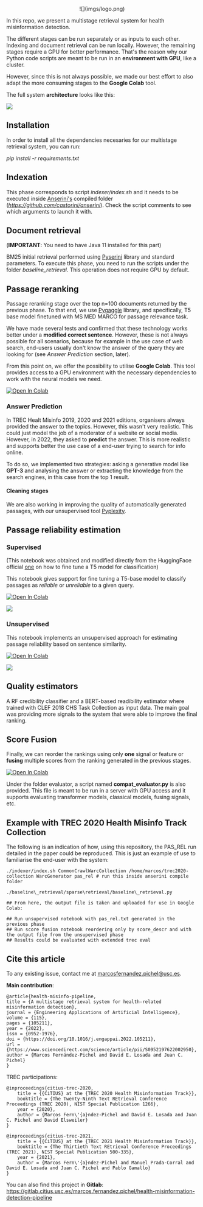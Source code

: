 <p align="center">
![](imgs/logo.png)
</p>

In this repo, we present a multistage retrieval system for health misinformation detection. 

The different stages can be run separately or as inputs to each other. Indexing and document retrieval can be run locally. However, the remaining stages require a GPU for better performance. That's the reason why our Python code scripts are meant to be run in an **environment with GPU**, like a cluster.

However, since this is not always possible, we made our best effort to also adapt the more consuming stages to the **Google Colab** tool.

The full system **architecture** looks like this: 

![](imgs/multistage_retrieval_v2.png)

## Installation 

In order to install all the dependencies necesaries for our multistage retrieval system, you can run: 

*pip install -r requirements.txt*

## Indexation

This phase corresponds to script *indexer/index.sh* and it needs to be executed inside [Anserini's](https://github.com/castorini/anserini) compiled folder (*https://github.com/castorini/anserini*). Check the script comments to see which arguments to launch it with.

## Document retrieval

(**IMPORTANT**: You need to have Java 11 installed for this part)

BM25 initial retrieval performed using [Pyserini](https://github.com/castorini/pyserini) library and standard parameters. To execute this phase, you need to run the scripts under the folder *baseline_retrieval*. This operation does not require GPU by default.

## Passage reranking

Passage reranking stage over the top n=100 documents returned by the previous phase. To that end, we use [Pygaggle](https://github.com/castorini/pygaggle) library, and specifically, T5 base model finetuned with MS MED MARCO for passage relevance task. 

We have made several tests and confirmed that these technology works better under a **modified correct sentence**. However, these is not always possible for all scenarios, because for example in the use case of web search, end-users usually don't know the answer of the query they are looking for (see *Answer Prediction* section, later).

From this point on, we offer the possibility to utilise **Google Colab**. This tool provides access to a GPU environment with the necessary dependencies to work with the neural models we need.

<a href="https://colab.research.google.com/drive/1Ppnd7TMBj8l1mro4XI78nC_PJnBxrV4u"><img alt="Open In Colab" src="https://colab.research.google.com/assets/colab-badge.svg?style=flat-square"></a>

### Answer Prediction

In TREC Healt Misinfo 2019, 2020 and 2021 editions, organisers always provided the answer to the topics. However, this wasn't very realistic. This could just model the job of a moderator of a website or social media. However, in 2022, they asked to **predict** the answer. This is more realistic and supports better the use case of a end-user trying to search for info online.

To do so, we implemented two strategies: asking a generative model like **GPT-3** and analysing the answer or extracting the knowledge from the search engines, in this case from the top 1 result.

#### Cleaning stages

We are also working in improving the quality of automatically generated passages, with our unsupervised tool [Pyplexity](https://github.com/citiususc/pyplexity).

## Passage reliability estimation

### Supervised

(This notebook was obtained and modified directly from the HuggingFace official [one](https://colab.research.google.com/github/patil-suraj/exploring-T5/blob/master/t5_fine_tuning.ipynb) on how to fine tune a T5 model for classification) 

This notebook gives support for fine tuning a T5-base model to classify passages as *reliable* or *unreliable* to a given query.

<a href="https://colab.research.google.com/drive/1N84trSsBtbkvA7PHS1DF1aDB1w2gheEl"><img alt="Open In Colab" src="https://colab.research.google.com/assets/colab-badge.svg?style=flat-square"></a>

![](imgs/T5_training.png)

### Unsupervised

This notebook implements an unsupervised approach for estimating passage reliability based on sentence similarity.

<a href="https://colab.research.google.com/drive/1kzSH_DQQn_gbfIA3ybzynHfgMwT_WC5-"><img alt="Open In Colab" src="https://colab.research.google.com/assets/colab-badge.svg?style=flat-square"></a>

![](imgs/Unsupervised.png)


## Quality estimators

A RF credibility classifier and a BERT-based readibility estimator where trained with CLEF 2018 CHS Task Collection as input data. The main goal was providing more signals to the system that were able to improve the final ranking.

## Score Fusion

Finally, we can reorder the rankings using only **one** signal or feature or **fusing** multiple scores from the ranking generated in the previous stages.

<a href="https://colab.research.google.com/drive/1KoxHh0Q2dNeu9CtX0SL-UqCVpjTl3Z9_"><img alt="Open In Colab" src="https://colab.research.google.com/assets/colab-badge.svg?style=flat-square"></a>

Under the folder evaluator, a script named **compat_evaluator.py** is also provided. This file is meant to be run in a server with GPU access and it supports evaluating transformer models, classical models, fusing signals, etc.

## Example with TREC 2020 Health Misinfo Track Collection

The following is an indication of how, using this repository, the PAS_REL run detailed in the paper could be reproduced. This is just an example of use to familiarise the end-user with the system:

```
./indexer/index.sh CommonCrawlWarcCollection /home/marcos/trec2020-collection WarcGenerator pas_rel # run this inside anserini compile folder

./baseline\_retrieval/sparse\retrieval/baseline\_retrieval.py 

## From here, the output file is taken and uploaded for use in Google Colab:

## Run unsupervised notebook with pas_rel.txt generated in the previous phase 
## Run score fusion notebook reordering only by score_descr and with the output file from the unsupervised phase
## Results could be evaluated with extended trec eval

```

## Cite this article

To any existing issue, contact me at marcosfernandez.pichel@usc.es.

**Main contribution**:

```
@article{health-misinfo-pipeline,
title = {A multistage retrieval system for health-related misinformation detection},
journal = {Engineering Applications of Artificial Intelligence},
volume = {115},
pages = {105211},
year = {2022},
issn = {0952-1976},
doi = {https://doi.org/10.1016/j.engappai.2022.105211},
url = {https://www.sciencedirect.com/science/article/pii/S0952197622002950},
author = {Marcos Fernández-Pichel and David E. Losada and Juan C. Pichel}
}
```

TREC participations:

```
@inproceedings{citius-trec-2020,
	title = {{CiTIUS} at the {TREC 2020 Health Misinformation Track}},
	booktitle = {The Twenty-Ninth Text REtrieval Conference Proceedings (TREC 2020), NIST Special Publication 1266},
	year = {2020},
	author = {Marcos Fern\'{a}ndez-Pichel and David E. Losada and Juan C. Pichel and David Elsweiler}
}

@inproceedings{citius-trec-2021,
	title = {{CiTIUS} at the {TREC 2021 Health Misinformation Track}},
	booktitle = {The Thirtieth Text REtrieval Conference Proceedings (TREC 2021), NIST Special Publication 500-335},
	year = {2021},
	author = {Marcos Fern\'{a}ndez-Pichel and Manuel Prada-Corral and David E. Losada and Juan C. Pichel and Pablo Gamallo}
}

```

You can also find this project in **Gitlab**: https://gitlab.citius.usc.es/marcos.fernandez.pichel/health-misinformation-detection-pipeline 
